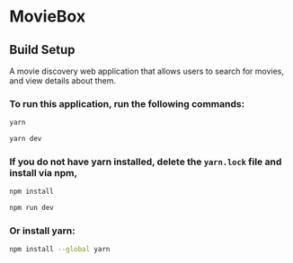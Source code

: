 # MovieBox

## Build Setup

A movie discovery web application that allows users to search for movies, and view details about them.

### To run this application, run the following commands:

```bash
yarn

yarn dev
```

### If you do not have yarn installed, delete the `yarn.lock` file and install via npm,

```bash
npm install

npm run dev
```

### Or install yarn:

```bash
npm install --global yarn
```
